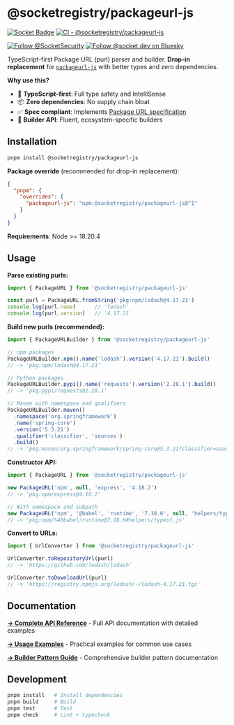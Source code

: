 # @socketregistry/packageurl-js

[![Socket Badge](https://socket.dev/api/badge/npm/package/@socketregistry/packageurl-js)](https://socket.dev/npm/package/@socketregistry/packageurl-js)
[![CI - @socketregistry/packageurl-js](https://github.com/SocketDev/socket-packageurl-js/actions/workflows/ci.yml/badge.svg)](https://github.com/SocketDev/socket-packageurl-js/actions/workflows/ci.yml)

[![Follow @SocketSecurity](https://img.shields.io/twitter/follow/SocketSecurity?style=social)](https://twitter.com/SocketSecurity)
[![Follow @socket.dev on Bluesky](https://img.shields.io/badge/Follow-@socket.dev-1DA1F2?style=social&logo=bluesky)](https://bsky.app/profile/socket.dev)

TypeScript-first Package URL (purl) parser and builder. **Drop-in replacement** for [`packageurl-js`](https://socket.dev/npm/package/packageurl-js) with better types and zero dependencies.

**Why use this?**
- 🎯 **TypeScript-first**: Full type safety and IntelliSense
- 📦 **Zero dependencies**: No supply chain bloat
- ✅ **Spec compliant**: Implements [Package URL specification](https://github.com/package-url/purl-spec)
- 🔨 **Builder API**: Fluent, ecosystem-specific builders

## Installation

```sh
pnpm install @socketregistry/packageurl-js
```

**Package override** (recommended for drop-in replacement):
```json
{
  "pnpm": {
    "overrides": {
      "packageurl-js": "npm:@socketregistry/packageurl-js@^1"
    }
  }
}
```

**Requirements**: Node >= 18.20.4

## Usage

**Parse existing purls:**
```javascript
import { PackageURL } from '@socketregistry/packageurl-js'

const purl = PackageURL.fromString('pkg:npm/lodash@4.17.21')
console.log(purl.name)      // 'lodash'
console.log(purl.version)   // '4.17.21'
```

**Build new purls (recommended):**
```javascript
import { PackageURLBuilder } from '@socketregistry/packageurl-js'

// npm packages
PackageURLBuilder.npm().name('lodash').version('4.17.21').build()
// -> 'pkg:npm/lodash@4.17.21'

// Python packages
PackageURLBuilder.pypi().name('requests').version('2.28.1').build()
// -> 'pkg:pypi/requests@2.28.1'

// Maven with namespace and qualifiers
PackageURLBuilder.maven()
  .namespace('org.springframework')
  .name('spring-core')
  .version('5.3.21')
  .qualifier('classifier', 'sources')
  .build()
// -> 'pkg:maven/org.springframework/spring-core@5.3.21?classifier=sources'
```

**Constructor API:**
```javascript
import { PackageURL } from '@socketregistry/packageurl-js'

new PackageURL('npm', null, 'express', '4.18.2')
// -> 'pkg:npm/express@4.18.2'

// With namespace and subpath
new PackageURL('npm', '@babel', 'runtime', '7.18.6', null, 'helpers/typeof.js')
// -> 'pkg:npm/%40babel/runtime@7.18.6#helpers/typeof.js'
```

**Convert to URLs:**
```javascript
import { UrlConverter } from '@socketregistry/packageurl-js'

UrlConverter.toRepositoryUrl(purl)
// -> 'https://github.com/lodash/lodash'

UrlConverter.toDownloadUrl(purl)
// -> 'https://registry.npmjs.org/lodash/-/lodash-4.17.21.tgz'
```

## Documentation

**[→ Complete API Reference](./docs/API.md)** - Full API documentation with detailed examples

**[→ Usage Examples](./docs/EXAMPLES.md)** - Practical examples for common use cases

**[→ Builder Pattern Guide](./docs/BUILDERS.md)** - Comprehensive builder pattern documentation

## Development

```bash
pnpm install   # Install dependencies
pnpm build     # Build
pnpm test      # Test
pnpm check     # Lint + typecheck
```
